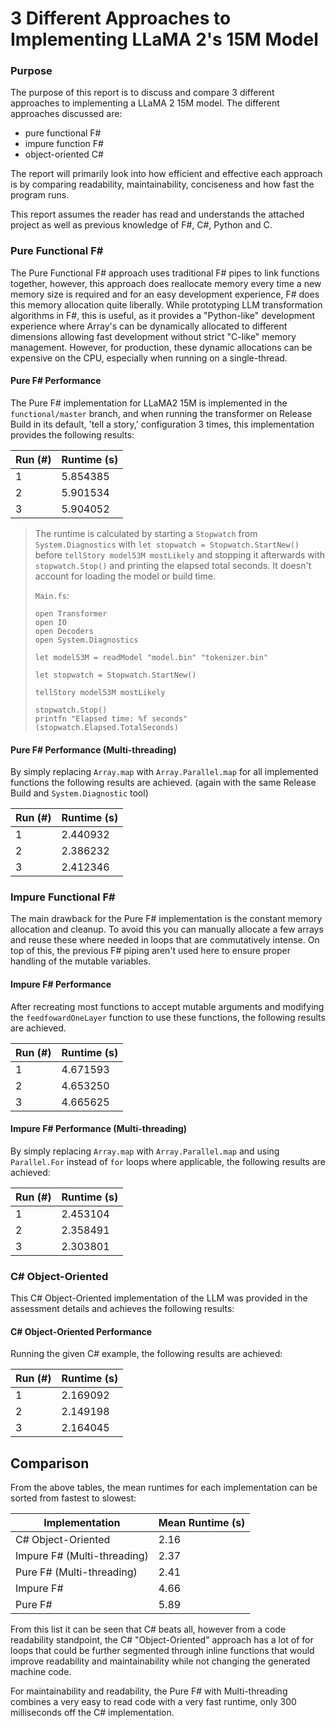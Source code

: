 # 3 Different Approaches to Implementing LLaMA 2's 15M Model

### Purpose

The purpose of this report is to discuss and compare 3 different approaches to implementing a LLaMA 2 15M model. The different approaches discussed are: 

- pure functional F# 
- impure function F#
- object-oriented C#

The report will primarily look into how efficient and effective each approach is by comparing readability, maintainability, conciseness and how fast the program runs.

This report assumes the reader has read and understands the attached project as well as previous knowledge of F#, C#, Python and C.

 ### Pure Functional F#

The Pure Functional F# approach uses traditional F# pipes to link functions together, however, this approach does reallocate memory every time a new memory size is required and for an easy development experience, F# does this memory allocation quite liberally. While prototyping LLM transformation algorithms in F#, this is useful, as it provides a "Python-like" development experience where Array's can be dynamically allocated to different dimensions allowing fast development without strict "C-like" memory management. However, for production, these dynamic allocations can be expensive on the CPU, especially when running on a single-thread. 

#### Pure F# Performance

The Pure F# implementation for LLaMA2 15M is implemented in the `functional/master` branch, and when running the transformer on Release Build in its default, 'tell a story,' configuration 3 times, this implementation provides the following results:

| Run (#) | Runtime (s) |
| ------- | ----------- |
| 1       | 5.854385    |
| 2       | 5.901534    |
| 3       | 5.904052    |

> The runtime is calculated by starting a `Stopwatch` from `System.Diagnostics` with `let stopwatch = Stopwatch.StartNew()` before `tellStory model53M mostLikely` and stopping it afterwards with `stopwatch.Stop()` and printing the elapsed total seconds. It doesn't account for loading the model or build time.
>
> `Main.fs`:
>
> ```F#
> open Transformer
> open IO
> open Decoders
> open System.Diagnostics
> 
> let model53M = readModel "model.bin" "tokenizer.bin"
> 
> let stopwatch = Stopwatch.StartNew()
> 
> tellStory model53M mostLikely
> 
> stopwatch.Stop()
> printfn "Elapsed time: %f seconds" (stopwatch.Elapsed.TotalSeconds)
> ```

#### Pure F# Performance (Multi-threading)

By simply replacing `Array.map` with `Array.Parallel.map` for all implemented functions the following results are achieved. (again with the same Release Build and `System.Diagnostic` tool)

| Run (#) | Runtime (s) |
| ------- | ----------- |
| 1       | 2.440932    |
| 2       | 2.386232    |
| 3       | 2.412346    |

### Impure Functional F#

The main drawback for the Pure F# implementation is the constant memory allocation and cleanup. To avoid this you can manually allocate a few arrays and reuse these where needed in loops that are commutatively intense. On top of this, the previous F# piping aren't used here to ensure proper handling of the mutable variables.

#### Impure F# Performance

After recreating most functions to accept mutable arguments and modifying the `feedfowardOneLayer` function to use these functions, the following results are achieved.

| Run (#) | Runtime (s) |
| ------- | ----------- |
| 1       | 4.671593    |
| 2       | 4.653250    |
| 3       | 4.665625    |

#### Impure F# Performance (Multi-threading)

By simply replacing `Array.map` with `Array.Parallel.map` and using `Parallel.For` instead of `for` loops where applicable, the following results are achieved:

| Run (#) | Runtime (s) |
| ------- | ----------- |
| 1       | 2.453104    |
| 2       | 2.358491    |
| 3       | 2.303801    |

### C# Object-Oriented

This C# Object-Oriented implementation of the LLM was provided in the assessment details and achieves the following results:

#### C# Object-Oriented Performance

Running the given C# example, the following results are achieved:

| Run (#) | Runtime (s) |
| ------- | ----------- |
| 1       | 2.169092    |
| 2       | 2.149198    |
| 3       | 2.164045    |

## Comparison

From the above tables, the mean runtimes for each implementation can be sorted from fastest to slowest:

| Implementation              | Mean Runtime (s) |
| --------------------------- | ---------------- |
| C# Object-Oriented          | 2.16             |
| Impure F# (Multi-threading) | 2.37             |
| Pure F# (Multi-threading)   | 2.41             |
| Impure F#                   | 4.66             |
| Pure F#                     | 5.89             |

From this list it can be seen that C# beats all, however from a code readability standpoint, the C# "Object-Oriented" approach has a lot of for loops that could be further segmented through inline functions that would improve readability and maintainability while not changing the generated machine code. 

For maintainability and readability, the Pure F# with Multi-threading combines a very easy to read code with a very fast runtime, only 300 milliseconds off the C# implementation.